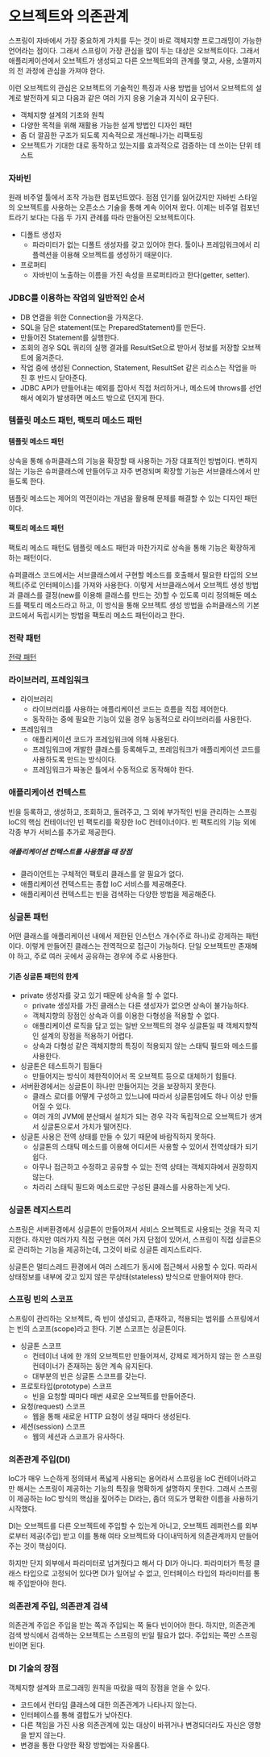 # 오브젝트와 의존관계

스프링이 자바에서 가장 중요하게 가치를 두는 것이 바로 객체지향 프로그래밍이 가능한 언어라는 점이다. 그래서 스프링이 가장 관심을 많이 두는 대상은 오브젝트이다. 그래서 애플리케이션에서 오브젝트가 생성되고 다른 오브젝트와의 관계를 맺고, 사용, 소멸까지의 전 과정에 관심을 가져야 한다.

이런 오브젝트의 관심은 오브젝트의 기술적인 특징과 사용 방법을 넘어서 오브젝트의 설계로 발전하게 되고 다음과 같은 여러 가지 응용 기술과 지식이 요구된다.
* 객체지향 설계의 기초와 원칙
* 다양한 목적을 위해 재활용 가능한 설계 방법인 디자인 패턴
* 좀 더 깔끔한 구조가 되도록 지속적으로 개선해나가는 리팩토링
* 오브젝트가 기대한 대로 동작하고 있는지를 효과적으로 검증하는 데 쓰이는 단위 테스트

### 자바빈
원래 비주얼 툴에서 조작 가능한 컴포넌트였다. 점점 인기를 잃어갔지만 자바빈 스타일의 오브젝트를 사용하는 오픈소스 기술을 통해 계속 이어져 왔다. 이제는 비주얼 컴포넌트라기 보다는 다음 두 가지 관례를 따라 만들어진 오브젝트이다.
* 디폴트 생성자
  * 파라미터가 없는 디폴트 생성자를 갖고 있어야 한다. 툴이나 프레임워크에서 리플렉션을 이용해 오브젝트를 생성하기 때문이다.
* 프로퍼티
  * 자바빈이 노출하는 이름을 가진 속성을 프로퍼티라고 한다(getter, setter).

### JDBC를 이용하는 작업의 일반적인 순서
* DB 연결을 위한 Connection을 가져온다.
* SQL을 담은 statement(또는 PreparedStatement)를 만든다.
* 만들어진 Statement를 실행한다.
* 조회의 경우 SQL 쿼리의 실행 결과를 ResultSet으로 받아서 정보를 저장할 오브젝트에 옮겨준다.
* 작업 중에 생성된 Connection, Statement, ResultSet 같은 리소스는 작업을 마친 후 반드시 닫아준다.
* JDBC API가 만들어내는 예외를 잡아서 직접 처리하거나, 메소드에 throws를 선언해서 예외가 발생하면 메소드 밖으로 던지게 한다.

### 템플릿 메소드 패턴, 팩토리 메소드 패턴
#### 템플릿 메소드 패턴

상속을 통해 슈퍼클래스의 기능을 확장할 때 사용하는 가장 대표적인 방법이다. 변하지 않는 기능은 슈퍼클래스에 만들어두고 자주 변경되며 확장할 기능은 서브클래스에서 만들도록 한다.

템플릿 메소드는 제어의 역전이라는 개념을 활용해 문제를 해결할 수 있는 디자인 패턴이다.

#### 팩토리 메소드 패턴

팩토리 메소드 패턴도 템플릿 메소드 패턴과 마찬가지로 상속을 통해 기능은 확장하게 하는 패턴이다.  

슈퍼클래스 코드에서는 서브클래스에서 구현할 메소드를 호출해서 필요한 타입의 오브젝트(주로 인터페이스)를 가져와 사용한다. 이렇게 서브클래스에서 오브젝트 생성 방법과 클래스를 결정(new를 이용해 클래스를 만드는 것)할 수 있도록 미리 정의해둔 메소드를 팩토리 메소드라고 하고, 이 방식을 통해 오브젝트 생성 방법을 슈퍼클래스의 기본 코드에서 독립시키는 방법을 팩토리 메소드 패턴이라고 한다.

### 전략 패턴
[전략 패턴](https://github.com/sdh2398/TIL/blob/master/Design_Pattern/strategy_pattern.md)


### 라이브러리, 프레임워크
* 라이브러리
  * 라이브러리를 사용하는 애플리케이션 코드는 흐름을 직접 제어한다.
  * 동작하는 중에 필요한 기능이 있을 경우 능동적으로 라이브러리를 사용한다.
* 프레임워크
  * 애플리케이션 코드가 프레임워크에 의해 사용된다.
  * 프레임워크에 개발한 클래스를 등록해두고, 프레임워크가 애플리케이션 코드를 사용하도록 만드는 방식이다.
  * 프레임워크가 짜놓은 틀에서 수동적으로 동작해야 한다.

### 애플리케이션 컨텍스트
빈을 등록하고, 생성하고, 조회하고, 돌려주고, 그 외에 부가적인 빈을 관리하는 스프링 IoC의 핵심 컨테이너인 빈 팩토리를 확장한 IoC 컨테이너이다. 빈 팩토리의 기능 외에 각종 부가 서비스를 추가로 제공한다.

##### 애플리케이션 컨텍스트를 사용했을 때 장점
* 클라이언트는 구체적인 팩토리 클래스를 알 필요가 없다.
* 애플리케이션 컨텍스트는 종합 IoC 서비스를 제공해준다.
* 애플리케이션 컨텍스트는 빈을 검색하는 다양한 방법을 제공해준다.

### 싱글톤 패턴
어떤 클래스를 애플리케이션 내에서 제한된 인스턴스 개수(주로 하나)로 강제하는 패턴이다. 이렇게 만들어진 클래스는 전역적으로 접근이 가능하다. 단일 오브젝트만 존재해야 하고, 주로 여러 곳에서 공유하는 경우에 주로 사용한다.

#### 기존 싱글톤 패턴의 한계
* private 생성자를 갖고 있기 때문에 상속을 할 수 없다.
  * private 생성자를 가진 클래스는 다른 생성자가 없으면 상속이 불가능하다.
  * 객체지향의 장점인 상속과 이를 이용한 다형성을 적용할 수 없다.
  * 애플리케이션 로직을 담고 있는 일반 오브젝트의 경우 싱글톤일 때 객체지향적인 설계의 장점을 적용하기 어렵다.
  * 상속과 다형성 같은 객체지향의 특징이 적용되지 않는 스태틱 필드와 메소드를 사용한다.
* 싱글톤은 테스트하기 힘들다
  * 만들어지는 방식이 제한적이어서 목 오브젝트 등으로 대체하기 힘들다.
* 서버환경에서는 싱글톤이 하나만 만들어지는 것을 보장하지 못한다.
  * 클래스 로더를 어떻게 구성하고 있느냐에 따라서 싱글톤임에도 하나 이상 만들어질 수 있다.
  * 여러 개의 JVM에 분산돼서 설치가 되는 경우 각각 독립적으로 오브젝트가 생겨서 싱글톤으로서 가치가 떨어진다.
* 싱글톤 사용은 전역 상태를 만들 수 있기 때문에 바람직하지 못하다.
  * 싱글톤의 스태틱 메소드를 이용해 어디서든 사용할 수 있어서 전역상태가 되기 쉽다.
  * 아무나 접근하고 수정하고 공유할 수 있는 전역 상태는 객체지햐에서 권장하지 않는다.
  * 차라리 스태틱 필드와 메소드로만 구성된 클래스를 사용하는게 낫다.

### 싱글톤 레지스트리
스프링은 서버환경에서 싱글톤이 만들어져서 서비스 오브젝트로 사용되는 것을 적극 지지한다. 하지만 여러가지 직접 구현은 여러 가지 단점이 있어서, 스프링이 직접 싱글톤으로 관리하는 기능을 제공하는데, 그것이 바로 싱글톤 레지스트리다.

싱글톤은 멀티스레드 환경에서 여러 스레드가 동시에 접근해서 사용할 수 있다. 따라서 상태정보를 내부에 갖고 있지 않은 무상태(stateless) 방식으로 만들어져야 한다.

### 스프링 빈의 스코프
스프링이 관리하는 오브젝트, 즉 빈이 생성되고, 존재하고, 적용되는 범위를 스프링에서는 빈의 스코프(scope)라고 한다. 기본 스코프는 싱글톤이다.

* 싱글톤 스코프
  * 컨테이너 내에 한 개의 오브젝트만 만들어져서, 강제로 제거하지 않는 한 스프링 컨테이너가 존재하는 동안 계속 유지된다.
  * 대부분의 빈은 싱글톤 스코프를 갖는다.
* 프로토타입(prototype) 스코프
  * 빈을 요청할 때마다 매번 새로운 오브젝트를 만들어준다.
* 요청(request) 스코프
  * 웹을 통해 새로운 HTTP 요청이 생길 때마다 생성된다.
* 세션(session) 스코프
  * 웹의 세션과 스코프가 유사하다.

### 의존관계 주입(DI)
IoC가 매우 느슨하게 정의돼서 폭넓게 사용되는 용어라서 스프링을 IoC 컨테이너라고만 해서는 스프링이 제공하는 기능의 특징을 명확하게 설명하지 못한다. 그래서 스프링이 제공하는 IoC 방식의 핵심을 짚어주는 DI라는, 좀더 의도가 명확한 이름을 사용하기 시작했다.

DI는 오브젝트를 다른 오브젝트에 주입할 수 있는게 아니고, 오브젝트 레퍼런스를 외부로부터 제공(주입) 받고 이를 통해 여타 오브젝트와 다이내믹하게 의존관계까지 만들어주는 것이 핵심이다.

하지만 단지 외부에서 파라미터로 넘겨줬다고 해서 다 DI가 아니다. 파라미터가 특정 클래스 타입으로 고정되어 있다면 DI가 일어날 수 없고, 인터페이스 타입의 파라미터를 통해 주입받아야 한다.

### 의존관계 주입, 의존관계 검색
의존관계 주입은 주입을 받는 쪽과 주입되는 쪽 둘다 빈이어야 한다. 하지만, 의존관계 검색 방식에서 검색하는 오브젝트는 스프링의 빈일 필요가 없다. 주입되는 쪽만 스프링 빈이면 된다.

### DI 기술의 장점
객체지향 설계와 프로그래밍 원칙을 따랐을 때의 장점을 얻을 수 있다.
* 코드에서 런타임 클래스에 대한 의존관계가 나타나지 않는다.
* 인터페이스를 통해 결합도가 낮아진다.
* 다른 책임을 가진 사용 의존관계에 있는 대상이 바뀌거나 변경되더라도 자신은 영향을 받지 않는다.
* 변경을 통한 다양한 확장 방법에는 자유롭다.
